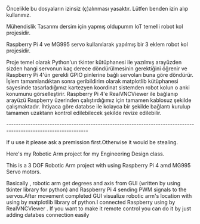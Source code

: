 Öncelikle bu dosyaların izinsiz (ç)alınması yasaktır. Lütfen benden izin alıp kullanınız.

Mühendislik Tasarımı dersim için yapmış oldupumm IoT temelli robot kol projesidir.

Raspberry Pi 4 ve MG995 servo kullanılarak yapılmış bir 3 eklem robot kol projesidir.

Proje temel olarak Python'un tkinter kütüphanesi ile yazılmış arayüzden sizden hangi servonun kaç derece döndürülmesinin gerektiğini öğrenir ve Raspberry Pi 4'ün gerekli GPIO pinlerine bağlı servoları buna göre döndürür. İşlem tamamlandıktan sonra geribildirim olarak matplotlib kütüphanesi sayesinde tasarladığımız kartezyen koordinat sistemden robot kolun o anki konumunu görselleştirir. Raspberry Pi 4'e RealVNCViewer ile bağlanıp arayüzü Raspberry üzerinden çalıştırdığımız için tamamen kablosuz şekilde çalışmaktadır. İhtiyaca göre databse ile kolayca bir şekilde bağlantı kurulup tamamen uzaktann kontrol edilebilecek şekilde revize edilebilir.

*----------------------------------------------------------------------------------------------------------------*

If u use it please ask a premission first.Otherwise it would be stealing.

Here's my Robotic Arm project for my Engineering Design class.

This is a 3 DOF Robotic Arm project with using Raspberry Pi 4 amd MG995 Servo motors.

Basically , robotic arm get degrees and axis from GUI (written by using tkinter library for python) and Raspberry Pi 4 sending PWM signals to the servos.After movement completed GUI visualize robotic arm's location with using by matplotlib library of python.I connected Raspberry using by RealVNCViewer . If you want to make it remote control you can do it by just adding databes connection easily
